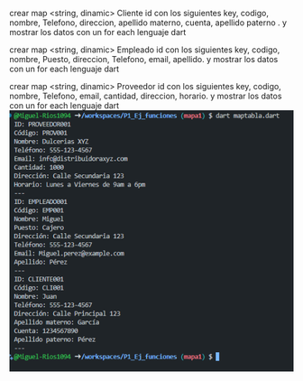 crear map <string, dinamic> Cliente id con los siguientes key, codigo, nombre, Telefono, direccion, apellido materno, cuenta, apellido paterno . y mostrar los datos con un for each lenguaje dart

crear map <string, dinamic> Empleado id con los siguientes key, codigo, nombre, Puesto, direccion, Telefono, email, apellido. y mostrar los datos con un for each lenguaje dart

crear map <string, dinamic> Proveedor id con los siguientes key, codigo, nombre, Telefono, email, cantidad, direccion, horario. y mostrar los datos con un for each lenguaje dart
![alt text](image-7.png)